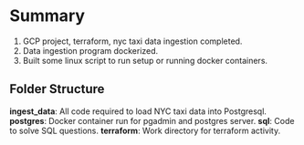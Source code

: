 # Summary

1. GCP project, terraform, nyc taxi data ingestion completed.
2. Data ingestion program dockerized.
3. Built some linux script to run setup or running docker containers.

## Folder Structure
__ingest_data__: All code required to load NYC taxi data into Postgresql.
__postgres__: Docker container run for pgadmin and postgres server.
__sql__: Code to solve SQL questions.
__terraform__: Work directory for terraform activity.
